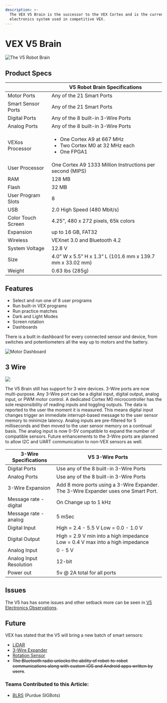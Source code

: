 ```yaml
---
description: >-
  The VEX V5 Brain is the successor to the VEX Cortex and is the current
  electronics system used in competitive VEX.
---
```


# VEX V5 Brain

![The  V5 Robot Brain](<../../../.gitbook/assets/robotbrain\_1 (1).jpg>)

## Product Specs

|                    | **V5 Robot Brain Specifications**                                                                   |
| ------------------ | --------------------------------------------------------------------------------------------------- |
| Motor Ports        | Any of the 21 Smart Ports                                                                           |
| Smart Sensor Ports | Any of the 21 Smart Ports                                                                           |
| Digital Ports      | Any of the 8 built-in 3-Wire Ports                                                                  |
| Analog Ports       | Any of the 8 built-in 3-Wire Ports                                                                  |
| VEXos Processor    | <ul><li>One Cortex A9 at 667 MHz </li><li>Two Cortex M0 at 32 MHz each </li><li>One FPGA1</li></ul> |
| User Processor     | One Cortex A9 1333 Million Instructions per second (MIPS)                                           |
| RAM                | 128 MB                                                                                              |
| Flash              | 32 MB                                                                                               |
| User Program Slots | 8                                                                                                   |
| USB                | 2.0 High Speed (480 Mbit/s)                                                                         |
| Color Touch Screen | 4.25”, 480 x 272 pixels, 65k colors                                                                 |
| Expansion          | up to 16 GB, FAT32                                                                                  |
| Wireless           | VEXnet 3.0 and Bluetooth 4.2                                                                        |
| System Voltage     | 12.8 V                                                                                              |
| Size               | 4.0” W x 5.5” H x 1.3” L (101.6 mm x 139.7 mm x 33.02 mm)                                           |
| Weight             | 0.63 lbs (285g)                                                                                     |

## Features

* Select and run one of 8 user programs
* Run built-in VEX programs
* Run practice matches
* Dark and Light Modes
* Screen rotation
* Dashboards

There is a built in dashboard for every connected sensor and device, from switches and potentiometers all the way up to motors and the battery.

![Motor Dashboard](../../../.gitbook/assets/image43.png)

## 3 Wire

![](../../../.gitbook/assets/image81.png)

The V5 Brain still has support for 3 wire devices. 3-Wire ports are now multi-purpose. Any 3-Wire port can be a digital input, digital output, analog input, or PWM motor control. A dedicated Cortex M0 microcontroller has the sole responsibility of reading inputs and toggling outputs. The data is reported to the user the moment it is measured. This means digital input changes trigger an immediate interrupt-based message to the user sensor memory to minimize latency. Analog inputs are pre-filtered for 5 milliseconds and then moved to the user sensor memory on a continual basis. The analog input is now 0-5V compatible to expand the number of compatible sensors. Future enhancements to the 3-Wire ports are planned to allow I2C and UART communication to non-VEX sensors as well.

| 3-Wire Specifications   | **V5 3-Wire Ports**                                                                |
| ----------------------- | ---------------------------------------------------------------------------------- |
| Digital Ports           | Use any of the 8 built-in 3-Wire Ports                                             |
| Analog Ports            | Use any of the 8 built-in 3-Wire Ports                                             |
| 3-Wire Expansion        | Add 8 more ports using a 3-Wire Expander. The 3-Wire Expander uses one Smart Port. |
| Message rate - digital  | On Change up to 1 kHz                                                              |
| Message rate - analog   | 5 mSec                                                                             |
| Digital Input           | High = 2.4 - 5.5 V Low = 0.0 - 1.0 V                                               |
| Digital Output          | High = 2.9 V min into a high impedance Low = 0.4 V max into a high impedance       |
| Analog Input            | 0 - 5 V                                                                            |
| Analog Input Resolution | 12-bit                                                                             |
| Power out               | 5v @ 2A total for all ports                                                        |

## Issues

The V5 has has some issues and other setback more can be seen in [V5 Electronics Observations](v5-electronics-observations.md).

## Future

VEX has stated that the V5 will bring a new batch of smart sensors:

* [LiDAR](../../vex-sensors/smart-port-sensors/distance.md)
* [3-Wire Expander](../../vex-sensors/smart-port-sensors/3-wire-expander.md)
* [Rotation Sensor](../../vex-sensors/smart-port-sensors/rotation-sensor.md)
* ~~The Bluetooth radio unlocks the ability of robot-to-robot communications along with custom iOS and Android apps written by users~~.

### Teams Contributed to this Article:

* [BLRS](https://purduesigbots.com/) (Purdue SIGBots)
